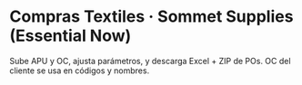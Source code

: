 # Compras Textiles · Sommet Supplies (Essential Now)
Sube APU y OC, ajusta parámetros, y descarga Excel + ZIP de POs. OC del cliente se usa en códigos y nombres.

